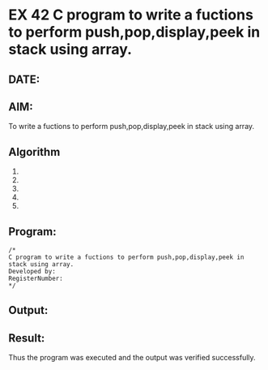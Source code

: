 # EX 42 C program to write a fuctions to perform push,pop,display,peek in stack using array.
## DATE:
## AIM:
To write a fuctions to perform push,pop,display,peek in stack using array.

## Algorithm
1. 
2. 
3. 
4.  
5.   

## Program:
```
/*
C program to write a fuctions to perform push,pop,display,peek in stack using array.
Developed by: 
RegisterNumber:  
*/
```

## Output:



## Result:
Thus the program was executed and the output was verified successfully.
